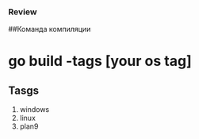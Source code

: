 ### Review

##Команда компиляции 
# go build -tags [your os tag] 

## Tasgs 
1. windows
2. linux
3. plan9
